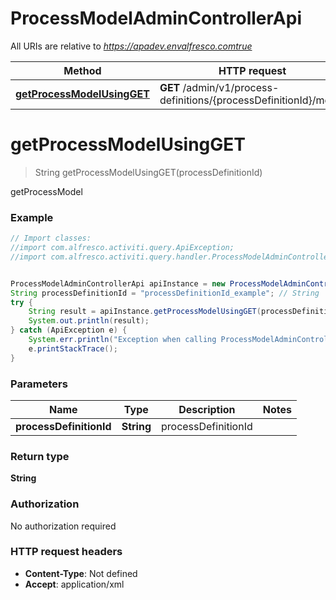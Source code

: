 # ProcessModelAdminControllerApi

All URIs are relative to *https://apadev.envalfresco.comtrue*

Method | HTTP request | Description
------------- | ------------- | -------------
[**getProcessModelUsingGET**](ProcessModelAdminControllerApi.md#getProcessModelUsingGET) | **GET** /admin/v1/process-definitions/{processDefinitionId}/model | getProcessModel


<a name="getProcessModelUsingGET"></a>
# **getProcessModelUsingGET**
> String getProcessModelUsingGET(processDefinitionId)

getProcessModel

### Example
```java
// Import classes:
//import com.alfresco.activiti.query.ApiException;
//import com.alfresco.activiti.query.handler.ProcessModelAdminControllerApi;


ProcessModelAdminControllerApi apiInstance = new ProcessModelAdminControllerApi();
String processDefinitionId = "processDefinitionId_example"; // String | processDefinitionId
try {
    String result = apiInstance.getProcessModelUsingGET(processDefinitionId);
    System.out.println(result);
} catch (ApiException e) {
    System.err.println("Exception when calling ProcessModelAdminControllerApi#getProcessModelUsingGET");
    e.printStackTrace();
}
```

### Parameters

Name | Type | Description  | Notes
------------- | ------------- | ------------- | -------------
 **processDefinitionId** | **String**| processDefinitionId |

### Return type

**String**

### Authorization

No authorization required

### HTTP request headers

 - **Content-Type**: Not defined
 - **Accept**: application/xml

